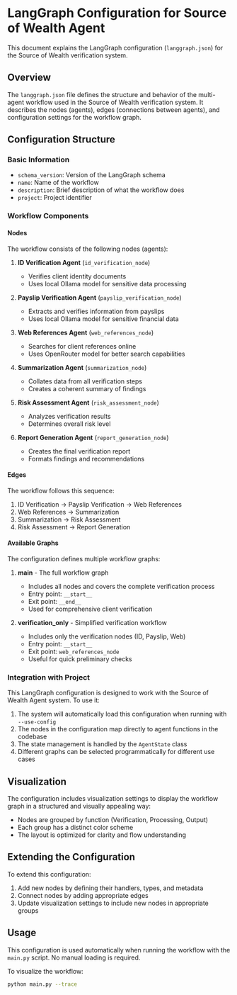 # LangGraph Configuration for Source of Wealth Agent

This document explains the LangGraph configuration (`langgraph.json`) for the Source of Wealth verification system.

## Overview

The `langgraph.json` file defines the structure and behavior of the multi-agent workflow used in the Source of Wealth verification system. It describes the nodes (agents), edges (connections between agents), and configuration settings for the workflow graph.

## Configuration Structure

### Basic Information

- `schema_version`: Version of the LangGraph schema
- `name`: Name of the workflow
- `description`: Brief description of what the workflow does
- `project`: Project identifier

### Workflow Components

#### Nodes

The workflow consists of the following nodes (agents):

1. **ID Verification Agent** (`id_verification_node`)
   - Verifies client identity documents
   - Uses local Ollama model for sensitive data processing

2. **Payslip Verification Agent** (`payslip_verification_node`)
   - Extracts and verifies information from payslips
   - Uses local Ollama model for sensitive financial data

3. **Web References Agent** (`web_references_node`) 
   - Searches for client references online
   - Uses OpenRouter model for better search capabilities

4. **Summarization Agent** (`summarization_node`)
   - Collates data from all verification steps
   - Creates a coherent summary of findings

5. **Risk Assessment Agent** (`risk_assessment_node`) 
   - Analyzes verification results
   - Determines overall risk level

6. **Report Generation Agent** (`report_generation_node`)
   - Creates the final verification report
   - Formats findings and recommendations

#### Edges

The workflow follows this sequence:

1. ID Verification → Payslip Verification → Web References
2. Web References → Summarization
3. Summarization → Risk Assessment
4. Risk Assessment → Report Generation

#### Available Graphs

The configuration defines multiple workflow graphs:

1. **main** - The full workflow graph
   - Includes all nodes and covers the complete verification process
   - Entry point: `__start__`
   - Exit point: `__end__`
   - Used for comprehensive client verification

2. **verification_only** - Simplified verification workflow
   - Includes only the verification nodes (ID, Payslip, Web)
   - Entry point: `__start__`
   - Exit point: `web_references_node`
   - Useful for quick preliminary checks

### Integration with Project

This LangGraph configuration is designed to work with the Source of Wealth Agent system. To use it:

1. The system will automatically load this configuration when running with `--use-config`
2. The nodes in the configuration map directly to agent functions in the codebase
3. The state management is handled by the `AgentState` class
4. Different graphs can be selected programmatically for different use cases

## Visualization

The configuration includes visualization settings to display the workflow graph in a structured and visually appealing way:

- Nodes are grouped by function (Verification, Processing, Output)
- Each group has a distinct color scheme
- The layout is optimized for clarity and flow understanding

## Extending the Configuration

To extend this configuration:

1. Add new nodes by defining their handlers, types, and metadata
2. Connect nodes by adding appropriate edges
3. Update visualization settings to include new nodes in appropriate groups

## Usage

This configuration is used automatically when running the workflow with the `main.py` script. No manual loading is required.

To visualize the workflow:

```bash
python main.py --trace
```
